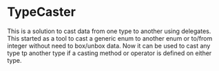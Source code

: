 # TypeCaster

This is a solution to cast data from one type to another using delegates.
This started as a tool to cast a generic enum to another enum or to/from integer without need to box/unbox data. 
Now it can be used to cast any type tp another type if a casting method or operator is defined on either type.
